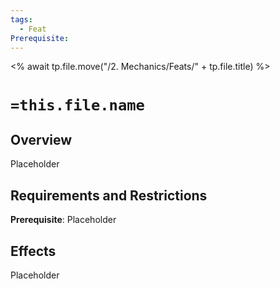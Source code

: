 ```yaml
---
tags:
  - Feat
Prerequisite:
---
```

<% await tp.file.move("/2. Mechanics/Feats/" + tp.file.title) %>
# `=this.file.name`
## Overview
Placeholder

## Requirements and Restrictions

**Prerequisite**: Placeholder

## Effects
Placeholder

